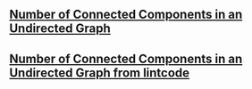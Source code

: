 ## [Number of Connected Components in an Undirected Graph](https://leetcode.ca/2016-10-18-323-Number-of-Connected-Components-in-an-Undirected-Graph/)

## [Number of Connected Components in an Undirected Graph from lintcode](https://www.lintcode.com/problem/3651/)
